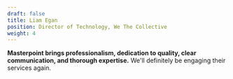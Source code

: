 ```yaml
---
draft: false
title: Liam Egan
position: Director of Technology, We The Collective
weight: 4
---
```


<strong>Masterpoint brings professionalism, dedication to quality, clear communication, and thorough expertise.</strong> We'll definitely be engaging their services again.
